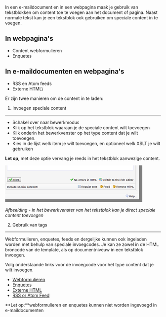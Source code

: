 In een e-maildocument en in een webpagina maak je gebruik van
tekstblokken om content toe te voegen aan het document of pagina. Naast
normale tekst kan je een tekstblok ook gebruiken om speciale content in
te voegen.

In webpagina's
--------------

-   Content webformulieren
-   Enquetes

In e-maildocumenten en webpagina's
----------------------------------

-   RSS en Atom feeds
-   Externe HTML\

Er zijn twee manieren om de content in te laden:

1. Invoegen speciale content
----------------------------

-   Schakel over naar bewerkmodus
-   Klik op het tekstblok waaraan je de speciale content wilt toevoegen
-   Klik onderin het bewerkvenster op het type content dat je wilt
    toevoegen.
-   Kies in de lijst welk item je wilt toevoegen, en optioneel welk XSLT
    je wilt gebruiken

**Let op**, met deze optie vervang je reeds in het tekstblok aanwezige
content.

![Include special content](../images/includespecialcontent.png)

*Afbeelding - in het bewerkvenster van het tekstblok kan je direct
speciale content toevoegen*

2. Gebruik van tags
-------------------

Webformulieren, enquetes, feeds en dergelijke kunnen ook ingeladen
worden met behulp van speciale invoegcodes. Je kan ze zowel in de HTML
broncode van de template, als op documentniveuw in een tekstblok
invoegen.

Volg onderstaande links voor de invoegcode voor het type content dat je
wilt invoegen.

-   [Webformulieren](./webformulier-op-webpagina-plaatsen.md)
-   [Enquetes](./enquete-in-webpagina-invoegen.md)
-   [Externe
    HTML](./the-fetch-tag-externe-html-invoegen.md)
-   [RSS or Atom
    Feed](./de-loadfeed-functie.md)

**Let op:**webformulieren en enquetes kunnen niet worden ingevoegd in
e-maildocumenten
